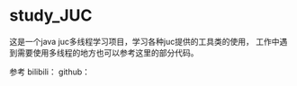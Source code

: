 # study_JUC
这是一个java juc多线程学习项目，学习各种juc提供的工具类的使用，
工作中遇到需要使用多线程的地方也可以参考这里的部分代码。





参考
bilibili：
github：